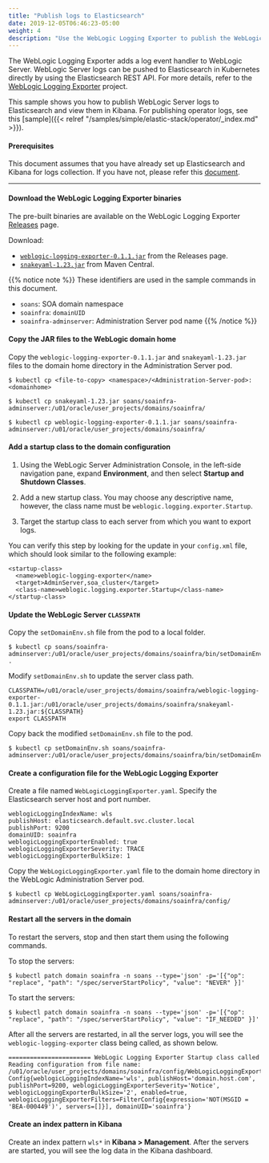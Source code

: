 ```yaml
---
title: "Publish logs to Elasticsearch"
date: 2019-12-05T06:46:23-05:00
weight: 4
description: "Use the WebLogic Logging Exporter to publish the WebLogic Server logs to Elasticsearch."
---
```


The WebLogic Logging Exporter adds a log event handler to WebLogic Server. WebLogic Server logs can be pushed to Elasticsearch in Kubernetes directly
by using the Elasticsearch REST API. For more details, refer to the [WebLogic Logging Exporter](https://github.com/oracle/weblogic-logging-exporter) project.  

This sample shows you how to publish WebLogic Server logs to Elasticsearch and view them in Kibana. For publishing operator logs, see this [sample]({{< relref "/samples/simple/elastic-stack/operator/_index.md" >}}).

#### Prerequisites

This document assumes that you have already set up Elasticsearch and Kibana for logs collection. If you have not, please refer this [document](https://github.com/oracle/weblogic-kubernetes-operator/blob/master/kubernetes/samples/scripts/elasticsearch-and-kibana/README.md).

---  

#### Download the WebLogic Logging Exporter binaries

The pre-built binaries are available on the WebLogic Logging Exporter [Releases](https://github.com/oracle/weblogic-logging-exporter/releases) page.  

Download:

* [`weblogic-logging-exporter-0.1.1.jar`](https://github.com/oracle/weblogic-logging-exporter/releases) from the Releases page.
* [`snakeyaml-1.23.jar`](https://search.maven.org/artifact/org.yaml/snakeyaml/1.23/bundle) from Maven Central.

{{% notice note %}} These identifiers are used in the sample commands in this document.

* `soans`: SOA domain namespace
* `soainfra`: `domainUID`
* `soainfra-adminserver`: Administration Server pod name
{{% /notice %}}

#### Copy the JAR files to the WebLogic domain home

Copy the `weblogic-logging-exporter-0.1.1.jar` and `snakeyaml-1.23.jar` files to the domain home directory in the Administration Server pod.

```
$ kubectl cp <file-to-copy> <namespace>/<Administration-Server-pod>:<domainhome>

```

```
$ kubectl cp snakeyaml-1.23.jar soans/soainfra-adminserver:/u01/oracle/user_projects/domains/soainfra/

$ kubectl cp weblogic-logging-exporter-0.1.1.jar soans/soainfra-adminserver:/u01/oracle/user_projects/domains/soainfra/
```

#### Add a startup class to the domain configuration

1. Using the WebLogic Server Administration Console, in the left-side navigation pane, expand **Environment**, and then select **Startup and Shutdown Classes**.

1. Add a new startup class. You may choose any descriptive name, however, the class name must be `weblogic.logging.exporter.Startup`.   

1. Target the startup class to each server from which you want to export logs.  

You can verify this step by looking for the update in your `config.xml` file, which should look similar to the following example:
```
<startup-class>
  <name>weblogic-logging-exporter</name>
  <target>AdminServer,soa_cluster</target>
  <class-name>weblogic.logging.exporter.Startup</class-name>
</startup-class>
```  

#### Update the WebLogic Server `CLASSPATH`

Copy the `setDomainEnv.sh` file from the pod to a local folder.  
```
$ kubectl cp soans/soainfra-adminserver:/u01/oracle/user_projects/domains/soainfra/bin/setDomainEnv.sh .
```  

Modify `setDomainEnv.sh` to update the server class path.  
```
CLASSPATH=/u01/oracle/user_projects/domains/soainfra/weblogic-logging-exporter-0.1.1.jar:/u01/oracle/user_projects/domains/soainfra/snakeyaml-1.23.jar:${CLASSPATH}
export CLASSPATH
```  

Copy back the modified `setDomainEnv.sh` file to the pod.  
```
$ kubectl cp setDomainEnv.sh soans/soainfra-adminserver:/u01/oracle/user_projects/domains/soainfra/bin/setDomainEnv.sh
```

#### Create a configuration file for the WebLogic Logging Exporter  

Create a file named `WebLogicLoggingExporter.yaml`. Specify the Elasticsearch server host and port number.
```
weblogicLoggingIndexName: wls
publishHost: elasticsearch.default.svc.cluster.local
publishPort: 9200
domainUID: soainfra
weblogicLoggingExporterEnabled: true
weblogicLoggingExporterSeverity: TRACE
weblogicLoggingExporterBulkSize: 1
```  

Copy the `WebLogicLoggingExporter.yaml` file to the domain home directory in the WebLogic Administration Server pod.  
```
$ kubectl cp WebLogicLoggingExporter.yaml soans/soainfra-adminserver:/u01/oracle/user_projects/domains/soainfra/config/
```  

#### Restart all the servers in the domain

To restart the servers, stop and then start them using the following commands.

To stop the servers:
```
$ kubectl patch domain soainfra -n soans --type='json' -p='[{"op": "replace", "path": "/spec/serverStartPolicy", "value": "NEVER" }]'

```

To start the servers:
```
$ kubectl patch domain soainfra -n soans --type='json' -p='[{"op": "replace", "path": "/spec/serverStartPolicy", "value": "IF_NEEDED" }]'
```

After all the servers are restarted, in all the server logs, you will see the `weblogic-logging-exporter` class being called, as shown below.  
```
======================= WebLogic Logging Exporter Startup class called                                                 
Reading configuration from file name: /u01/oracle/user_projects/domains/soainfra/config/WebLogicLoggingExporter.yaml   
Config{weblogicLoggingIndexName='wls', publishHost='domain.host.com', publishPort=9200, weblogicLoggingExporterSeverity='Notice', weblogicLoggingExporterBulkSize='2', enabled=true, weblogicLoggingExporterFilters=FilterConfig{expression='NOT(MSGID = 'BEA-000449')', servers=[]}], domainUID='soainfra'}
```  

#### Create an index pattern in Kibana  
Create an index pattern `wls*` in **Kibana > Management**. After the servers are started, you will see the log data in the Kibana dashboard.  
